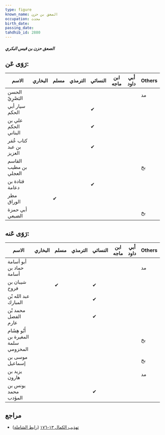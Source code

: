 ```yaml
---
type: figure
known_name: الصعق بن حزن
occupation: محدث
birth_date:
passing_date:
tahdhib_id: 2880
---
```

##### الصعق حزن بن قيس البكري

## رَوَى عَن:
| الاسم                    | البخاري | مسلم | الترمذي | النسائي | ابن ماجه | أبي داود | Others |
| ------------------------ | ------- | ---- | ------- | ------- | -------- | -------- | ------ |
| الحسن البَصْرِيّ         |         |      |         |         |          |          | مد     |
| سيار أبي الحكم           |         |      |         | ✔       |          |          |        |
| علي بن الحكم البناني     |         |      |         | ✔       |          |          |        |
| كتاب عُمَر بن عبد العزيز |         |      |         | ✔       |          |          |        |
| القاسم بن مطيب العجلي    |         |      |         |         |          |          | بخ     |
| قتادة بن دعامة           |         |      |         | ✔       |          |          |        |
| مطر الوراق               |         | ✔    |         |         |          |          |        |
| أبي حمزة الضبعي          |         |      |         |         |          |          | بخ     |
## رَوَى عَنه:
| الاسم                                 | البخاري | مسلم | الترمذي | النسائي | ابن ماجه | أبي داود | Others |
| ------------------------------------- | ------- | ---- | ------- | ------- | -------- | -------- | ------ |
| أبو أسامة حماد بن أسامة               |         |      |         |         |          |          | مد     |
| شيبان بن فروخ                         |         | ✔    |         | ✔       |          |          |        |
| عبد الله بْن المبارك                  |         |      |         | ✔       |          |          |        |
| محمد بْن الفضل عارم                   |         |      |         | ✔       |          |          |        |
| أَبُو هِشَام المغيرة بن سلمة المخزومي |         |      |         |         |          |          | بخ     |
| موسى بن إسماعيل                       |         |      |         |         |          |          | بخ     |
| يزيد بن هارون                         |         |      |         |         |          |          | مد     |
| يونس بن محمد المؤدب                   |         |      |         | ✔       |          |          |        |
## مراجع
- [تهذيب الكمال ١٣-١٧٦](obsidian://open?vault=Tahdhib-al-Kamal&file=Figures/٢٨٨٠-الصعق%20حزن%20بن%20قيس%20البكري) ([رابط الشاملة](https://shamela.ws/book/3722/6557))